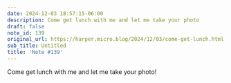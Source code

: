 ```yaml
---
date: 2024-12-03 18:57:15-06:00
description: Come get lunch with me and let me take your photo
draft: false
note_id: 139
original_url: https://harper.micro.blog/2024/12/03/come-get-lunch.html
sub_title: Untitled
title: 'Note #139'
---
```


Come get lunch with me and let me take your photo!
